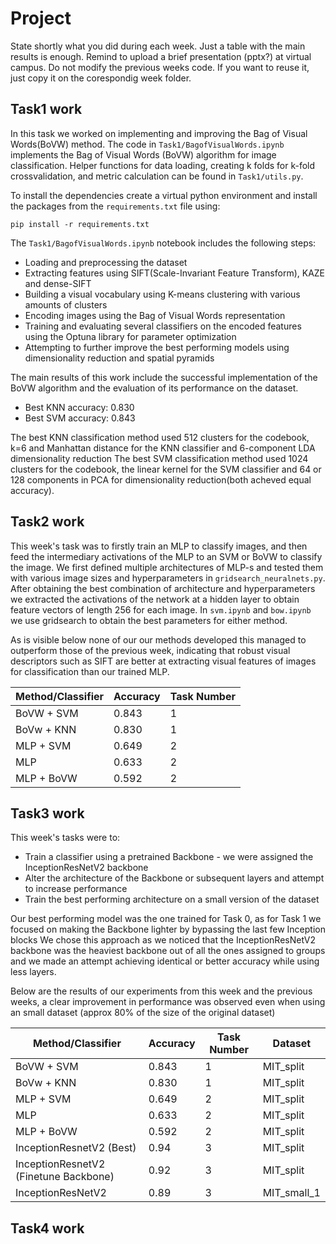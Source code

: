 # Project
State shortly what you did during each week. Just a table with the main results is enough. Remind to upload a brief presentation (pptx?) at virtual campus. Do not modify the previous weeks code. If you want to reuse it, just copy it on the corespondig week folder.

## Task1 work
In this task we worked on implementing and improving the Bag of Visual Words(BoVW) method. The code in `Task1/BagofVisualWords.ipynb` implements the Bag of Visual Words (BoVW) algorithm for image classification. Helper functions for data loading, creating k folds for k-fold crossvalidation, and metric calculation can be found in `Task1/utils.py`. 

To install the dependencies create a virtual python environment and install the packages from the `requirements.txt` file using:

```pip install -r requirements.txt```


The `Task1/BagofVisualWords.ipynb` notebook includes the following steps:

- Loading and preprocessing the dataset
- Extracting features using SIFT(Scale-Invariant Feature Transform), KAZE and dense-SIFT
- Building a visual vocabulary using K-means clustering with various amounts of clusters
- Encoding images using the Bag of Visual Words representation
- Training and evaluating several classifiers on the encoded features using the Optuna library for parameter optimization
- Attempting to further improve the best performing models using dimensionality reduction and spatial pyramids

The main results of this work include the successful implementation of the BoVW algorithm and the evaluation of its performance on the dataset.

- Best KNN accuracy: 0.830
- Best SVM accuracy: 0.843

The best KNN classification method used 512 clusters for the codebook, k=6 and Manhattan distance for the KNN classifier and 6-component LDA dimensionality reduction
The best SVM classification method used 1024 clusters for the codebook, the linear kernel for the SVM classifier and 64 or 128 components in PCA for dimensionality reduction(both acheved equal accuracy). 


## Task2 work

This week's task was to firstly train an MLP to classify images, and then feed the intermediary activations of the MLP to an SVM or BoVW to classify the image. 
We first defined multiple architectures of MLP-s and tested them with various image sizes and hyperparameters in `gridsearch_neuralnets.py`. After obtaining the best combination of architecture and hyperparameters we extracted the activations of the network at a hidden layer  to obtain feature vectors of length 256 for each image. In `svm.ipynb` and `bow.ipynb` we use gridsearch to obtain the best parameters for either method.

As is visible below none of our our methods developed this managed to outperform those of the previous week, indicating that robust visual descriptors such as SIFT are better at extracting visual features of images for classification than our trained MLP.

| Method/Classifier | Accuracy | Task Number |
|----------|----------|----------|
| BoVW + SVM |  0.843 | 1 |
| BoVw + KNN | 0.830 | 1 |
| MLP + SVM | 0.649 | 2 |
| MLP | 0.633 | 2 |
| MLP + BoVW | 0.592 | 2 |


## Task3 work

This week's tasks were to: 
- Train a classifier using a pretrained Backbone - we were assigned the InceptionResNetV2 backbone
- Alter the architecture of the Backbone or subsequent layers and attempt to increase performance
- Train the best performing architecture on a small version of the dataset 

Our best performing model was the one trained for Task 0, as for Task 1 we focused on making the Backbone lighter by bypassing the last few Inception blocks We chose this approach as we noticed that the InceptionResNetV2 backbone was the heaviest backbone out of all the ones assigned to groups and we made an attempt achieving identical or better accuracy while using less layers.

Below are the results of our experiments from this week and the previous weeks, a clear improvement in performance was observed even when using an small dataset (approx 80% of the size of the original dataset)

| Method/Classifier | Accuracy | Task Number | Dataset |
|----------|----------|----------|----------|
| BoVW + SVM |  0.843 | 1 | MIT_split | 
| BoVw + KNN | 0.830 | 1 | MIT_split | 
| MLP + SVM | 0.649 | 2 | MIT_split | 
| MLP | 0.633 | 2 | MIT_split | 
| MLP + BoVW | 0.592 | 2 | MIT_split | 
| InceptionResnetV2 (Best) | 0.94 | 3 | MIT_split | 
| InceptionResnetV2 (Finetune Backbone) | 0.92 | 3 | MIT_split | 
| InceptionResNetV2 | 0.89 | 3 | MIT_small_1 | 
## Task4 work

